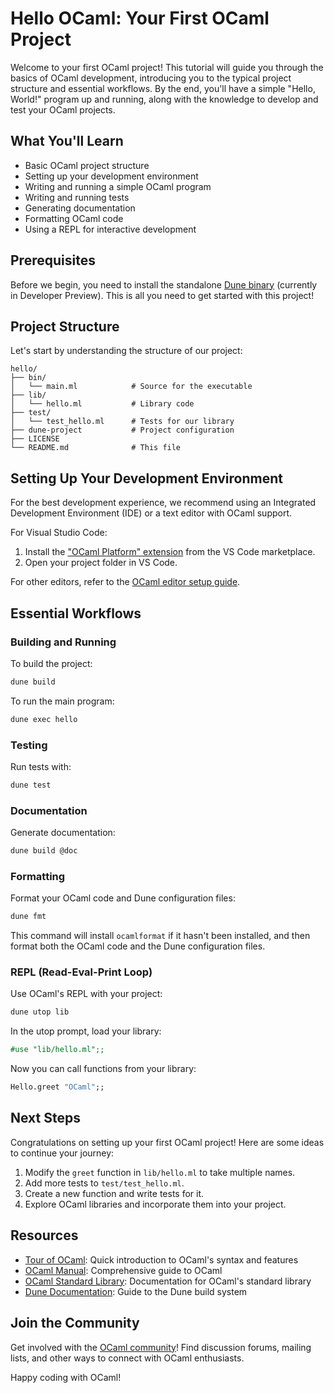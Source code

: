 # Hello OCaml: Your First OCaml Project

Welcome to your first OCaml project! This tutorial will guide you through the basics of OCaml development, introducing you to the typical project structure and essential workflows. By the end, you'll have a simple "Hello, World!" program up and running, along with the knowledge to develop and test your OCaml projects.

## What You'll Learn

- Basic OCaml project structure
- Setting up your development environment
- Writing and running a simple OCaml program
- Writing and running tests
- Generating documentation
- Formatting OCaml code
- Using a REPL for interactive development

## Prerequisites

Before we begin, you need to install the standalone [Dune binary](https://preview.dune.build/) (currently in Developer Preview).
This is all you need to get started with this project!

## Project Structure

Let's start by understanding the structure of our project:

```text
hello/
├── bin/
│   └── main.ml            # Source for the executable
├── lib/
│   └── hello.ml           # Library code
├── test/
│   └── test_hello.ml      # Tests for our library
├── dune-project           # Project configuration
├── LICENSE
└── README.md              # This file
```

## Setting Up Your Development Environment

For the best development experience, we recommend using an Integrated Development Environment (IDE) or a text editor with OCaml support.

For Visual Studio Code:
1. Install the ["OCaml Platform" extension](https://marketplace.visualstudio.com/items?itemName=ocamllabs.ocaml-platform) from the VS Code marketplace.
2. Open your project folder in VS Code.

For other editors, refer to the [OCaml editor setup guide](https://ocaml.org/docs/set-up-editor).

## Essential Workflows

### Building and Running

To build the project:

```bash
dune build
```

To run the main program:

```bash
dune exec hello
```

### Testing

Run tests with:

```bash
dune test
```

### Documentation

Generate documentation:

```bash
dune build @doc
```

### Formatting

Format your OCaml code and Dune configuration files:

```bash
dune fmt
```

This command will install `ocamlformat` if it hasn't been installed, and then format both the OCaml code and the Dune configuration files.

### REPL (Read-Eval-Print Loop)

Use OCaml's REPL with your project:

```bash
dune utop lib
```

In the utop prompt, load your library:

```ocaml
#use "lib/hello.ml";;
```

Now you can call functions from your library:

```ocaml
Hello.greet "OCaml";;
```

## Next Steps

Congratulations on setting up your first OCaml project! Here are some ideas to continue your journey:

1. Modify the `greet` function in `lib/hello.ml` to take multiple names.
2. Add more tests to `test/test_hello.ml`.
3. Create a new function and write tests for it.
4. Explore OCaml libraries and incorporate them into your project.

## Resources

- [Tour of OCaml](https://ocaml.org/docs/tour-of-ocaml): Quick introduction to OCaml's syntax and features
- [OCaml Manual](https://ocaml.org/manual/): Comprehensive guide to OCaml
- [OCaml Standard Library](https://ocaml.org/manual/api/index.html): Documentation for OCaml's standard library
- [Dune Documentation](https://dune.readthedocs.io/): Guide to the Dune build system

## Join the Community

Get involved with the [OCaml community](https://ocaml.org/community)! Find discussion forums, mailing lists, and other ways to connect with OCaml enthusiasts.

Happy coding with OCaml!

